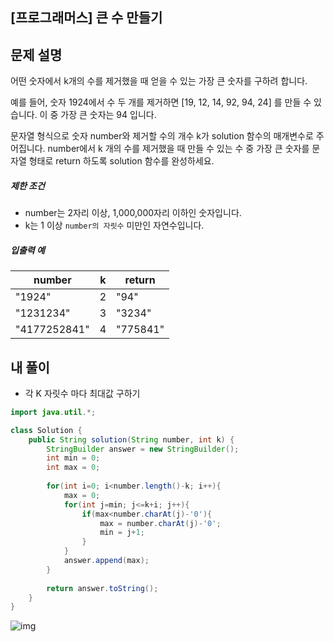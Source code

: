 ## [프로그래머스]  큰 수 만들기

## 문제 설명

어떤 숫자에서 k개의 수를 제거했을 때 얻을 수 있는 가장 큰 숫자를 구하려 합니다.

예를 들어, 숫자 1924에서 수 두 개를 제거하면 [19, 12, 14, 92, 94, 24] 를 만들 수 있습니다. 이 중 가장 큰 숫자는 94 입니다.

문자열 형식으로 숫자 number와 제거할 수의 개수 k가 solution 함수의 매개변수로 주어집니다. number에서 k 개의 수를 제거했을 때 만들 수 있는 수 중 가장 큰 숫자를 문자열 형태로 return 하도록 solution 함수를 완성하세요.

##### 제한 조건

- number는 2자리 이상, 1,000,000자리 이하인 숫자입니다.
- k는 1 이상 `number의 자릿수` 미만인 자연수입니다.

##### 입출력 예

| number       | k    | return   |
| ------------ | ---- | -------- |
| "1924"       | 2    | "94"     |
| "1231234"    | 3    | "3234"   |
| "4177252841" | 4    | "775841" |



## 내 풀이

* 각 K 자릿수 마다 최대값 구하기

```java
import java.util.*;

class Solution {
    public String solution(String number, int k) {
        StringBuilder answer = new StringBuilder();
        int min = 0;
        int max = 0;
        
        for(int i=0; i<number.length()-k; i++){
            max = 0;
            for(int j=min; j<=k+i; j++){
                if(max<number.charAt(j)-'0'){
                    max = number.charAt(j)-'0';
                    min = j+1;
                }
            }
            answer.append(max);
        }
    
        return answer.toString();
    }
}
```

﻿![img](https://blogfiles.pstatic.net/MjAyMzA4MTJfMTYg/MDAxNjkxODE1MTIwOTEx.cs14ZoSNJVkYXOI1-cmY9-zjmXlTqPHTlclm3Rzvkcgg.yDe32dsKUK3rXCw8rA_uv7dyVy1LSl_T2rqBN5R4v8Yg.PNG.noksm2/image.png)
